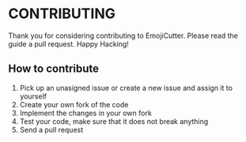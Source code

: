 # CONTRIBUTING

Thank you for considering contributing to EmojiCutter. Please read the guide a pull request. Happy Hacking!

## How to contribute

1. Pick up an unasigned issue or create a new issue and assign it to yourself
2. Create your own fork of the code
3. Implement the changes in your own fork
4. Test your code, make sure that it does not break anything
5. Send a pull request

